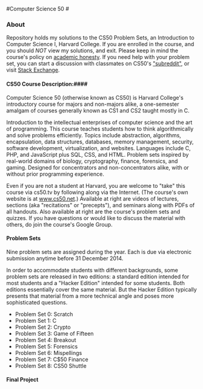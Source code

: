 #Computer Science 50 #

### About ###

Repository holds my solutions to the CS50 Problem Sets, an Introduction to Computer Science I, Harvard College. 
If you are enrolled in the course, and you should _NOT_ view my solutions, and exit. Please keep in mind the course's policy on [academic honesty]( https://x.cs50.net/2014/syllabus). If you need help with your problem set, you can start a discussion with classmates on CS50's ["subreddit"](http://www.reddit.com/r/cs50), or visit [Stack Exchange](http://cs50.stackexchange.com/). 

#### CS50 Course Description:####

Computer Science 50 (otherwise known as CS50) is Harvard College's introductory course for majors and non-majors alike, a one-semester amalgam of courses generally known as CS1 and CS2 taught mostly in C.

Introduction to the intellectual enterprises of computer science and the art of programming. This course teaches students how to think algorithmically and solve problems efficiently. Topics include abstraction, algorithms, encapsulation, data structures, databases, memory management, security, software development, virtualization, and websites. Languages include C, PHP, and JavaScript plus SQL, CSS, and HTML. Problem sets inspired by real-world domains of biology, cryptography, finance, forensics, and gaming. Designed for concentrators and non-concentrators alike, with or without prior programming experience.

Even if you are not a student at Harvard, you are welcome to "take" this course via cs50.tv by following along via the Internet. (The course's own website is at www.cs50.net.) Available at right are videos of lectures, sections (aka "recitations" or "precepts"), and seminars along with PDFs of all handouts. Also available at right are the course's problem sets and quizzes. If you have questions or would like to discuss the material with others, do join the course's Google Group.

#### Problem Sets ####

Nine problem sets are assigned during the year. Each is due via electronic submission anytime before 31 December 2014.

In order to accommodate students with different backgrounds, some problem sets are released in two editions: a standard edition intended for most students and a "Hacker Edition" intended for some students. Both editions essentially cover the same material. But the Hacker Edition typically presents that material from a more technical angle and poses more sophisticated questions. 

* Problem Set 0: Scratch
* Problem Set 1: C
* Problem Set 2: Crypto
* Problem Set 3: Game of Fifteen
* Problem Set 4: Breakout
* Problem Set 5: Forensics
* Problem Set 6: Mispellings
* Problem Set 7: C$50 Finance 
* Problem Set 8: CS50 Shuttle

#### Final Project ####
